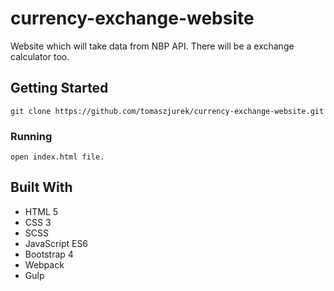 # currency-exchange-website
Website which will take data from NBP API. There will be a exchange calculator too.  

## Getting Started
```
git clone https://github.com/tomaszjurek/currency-exchange-website.git
```

### Running
```
open index.html file.
```

## Built With
* HTML 5
* CSS 3
* SCSS
* JavaScript ES6
* Bootstrap 4
* Webpack
* Gulp
